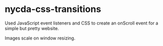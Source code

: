 # nycda-css-transitions
Used JavaScript event listeners and CSS to create an onScroll event for a simple but pretty website. 

Images scale on window resizing.
